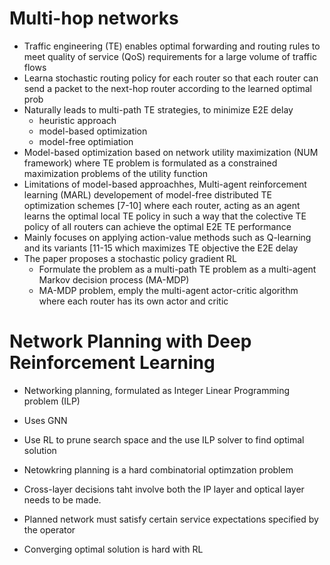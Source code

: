 # Multi-hop networks
* Traffic engineering (TE) enables optimal forwarding and routing rules to meet quality of service (QoS) requirements for a large volume of traffic flows
* Learna stochastic routing policy for each router so that each router can send a packet to the next-hop router according to the learned  optimal prob
* Naturally leads to multi-path TE strategies, to minimize E2E delay
  * heuristic approach
  * model-based optimization
  * model-free optimiation
* Model-based optimization based on network utility maximization (NUM framework) where TE problem is formulated as a constrained maximization problems of the utility function
* Limitations of model-based approachhes, Multi-agent reinforcement learning (MARL) developement of model-free distributed TE optimization schemes [7-10] where each router, acting as an agent learns the optimal local TE policy in such a way that the colective TE policy of all routers can achieve the optimal E2E TE performance
* Mainly focuses on applying action-value methods such as Q-learning and its variants [11-15 which maximizes TE objective the E2E delay
* The paper proposes a stochastic policy gradient RL
  * Formulate the problem as a multi-path TE problem as a multi-agent Markov decision process (MA-MDP)
  * MA-MDP problem, emply the multi-agent actor-critic algorithm where each router has its own actor and critic


# Network Planning with Deep Reinforcement Learning
* Networking planning, formulated as Integer Linear Programming problem (ILP)
* Uses GNN
* Use RL to prune search space and the use ILP solver to find optimal solution

* Netowkring planning is a hard combinatorial optimzation problem
* Cross-layer decisions taht involve both the IP layer and optical layer needs to be made.
* Planned network must satisfy certain service expectations specified by the operator
* Converging optimal solution is hard with RL

